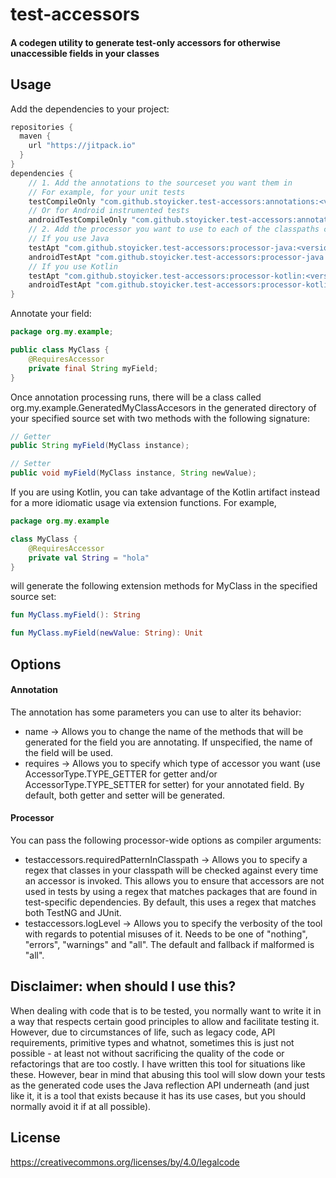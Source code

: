 # test-accessors
#### A codegen utility to generate test-only accessors for otherwise unaccessible fields in your classes
## Usage
Add the dependencies to your project:
```groovy
repositories {
  maven {
    url "https://jitpack.io"
  }
}
dependencies {
    // 1. Add the annotations to the sourceset you want them in
    // For example, for your unit tests
    testCompileOnly "com.github.stoyicker.test-accessors:annotations:<version>"
    // Or for Android instrumented tests
    androidTestCompileOnly "com.github.stoyicker.test-accessors:annotations:<version>"
    // 2. Add the processor you want to use to each of the classpaths corresponding to those you put the annotations in
    // If you use Java
    testApt "com.github.stoyicker.test-accessors:processor-java:<version>"
    androidTestApt "com.github.stoyicker.test-accessors:processor-java:<version>"
    // If you use Kotlin
    testApt "com.github.stoyicker.test-accessors:processor-kotlin:<version>"
    androidTestApt "com.github.stoyicker.test-accessors:processor-kotlin:<version>"
}
```
Annotate your field:
```java
package org.my.example;

public class MyClass {
    @RequiresAccessor
    private final String myField;
}
```
Once annotation processing runs, there will be a class called org.my.example.GeneratedMyClassAccesors in the generated 
directory of your specified source set with two methods with the following signature:
```java
// Getter
public String myField(MyClass instance);

// Setter
public void myField(MyClass instance, String newValue);
```
If you are using Kotlin, you can take advantage of the Kotlin artifact instead for a more idiomatic usage via extension
functions. For example,
```kotlin
package org.my.example

class MyClass {
    @RequiresAccessor
    private val String = "hola"
}
```
will generate the following extension methods for MyClass in the specified source set:
```kotlin
fun MyClass.myField(): String

fun MyClass.myField(newValue: String): Unit
```
## Options
#### Annotation
The annotation has some parameters you can use to alter its behavior:
* name -> Allows you to change the name of the methods that will be generated for the field you are annotating. If 
unspecified, the name of the field will be used.
* requires -> Allows you to specify which type of accessor you want (use AccessorType.TYPE_GETTER for getter and/or
AccessorType.TYPE_SETTER for setter) for your annotated field. By default, both getter and setter will be generated.
#### Processor
You can pass the following processor-wide options as compiler arguments:
* testaccessors.requiredPatternInClasspath -> Allows you to specify a regex that classes in your classpath will be 
checked against every time an accessor is invoked. This allows you to ensure that accessors are not used in tests by 
using a regex that matches packages that are found in test-specific dependencies. By default, this uses a regex that 
matches both TestNG and JUnit.
* testaccessors.logLevel -> Allows you to specify the verbosity of the tool with regards to potential misuses of it. 
Needs to be one of "nothing", "errors", "warnings" and "all". The default and fallback if malformed is "all".
## Disclaimer: when should I use this?
When dealing with code that is to be tested, you normally want to write it in a way that respects certain good 
principles to allow and facilitate testing it. However, due to circumstances of life, such as legacy code, 
API requirements, primitive types and whatnot, sometimes this is just not possible - at least not without sacrificing 
the quality of the code or refactorings that are too costly.
I have written this tool for situations like these. However, bear in mind that abusing this tool will slow down your 
tests as the generated code uses the Java reflection API underneath (and just like it, it is a tool that exists because 
it has its use cases, but you should normally avoid it if at all possible).
## License
https://creativecommons.org/licenses/by/4.0/legalcode
